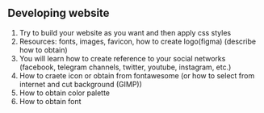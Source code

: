 ## Developing website
1. Try to build your website as you want and then apply css styles
2. Resources: fonts, images, favicon, how to create logo(figma) (describe how to obtain)
3. You will learn how to create reference to your social networks (facebook, telegram channels, twitter, youtube, instagram, etc.)
4. How to craete icon or obtain from fontawesome (or how to select from internet and cut background (GIMP))
5. How to obtain color palette
6. How to obtain font